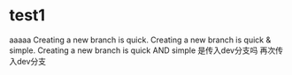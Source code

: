 # test1
aaaaa
Creating a new branch is quick.
Creating a new branch is quick & simple.
Creating a new branch is quick AND simple
是传入dev分支吗
再次传入dev分支
